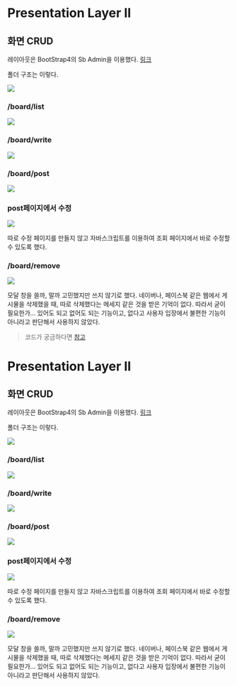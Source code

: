 # Presentation Layer II

## 화면 CRUD

레이아웃은 BootStrap4의 Sb Admin을 이용했다. [링크](https://startbootstrap.com/templates/sb-admin/)

폴더 구조는 이렇다.

![](https://images.velog.io/images/cocodori/post/7abf3e6f-cbb9-42ad-9874-ed240ea00f0b/image.png)

### /board/list

![](https://images.velog.io/images/cocodori/post/c6fadc7e-90d8-4677-8168-6c82236421d0/image.png)

### /board/write

![](https://images.velog.io/images/cocodori/post/856b53e5-5eaa-497d-9aa1-425f74cf896e/image.png)

### /board/post

![](https://images.velog.io/images/cocodori/post/1e71ef0c-fb91-4c55-a808-5873f695f877/ezgif.com-video-to-gif.gif)

### post페이지에서 수정

![](https://images.velog.io/images/cocodori/post/3f9257b2-fc09-4a36-8ff5-e7ad223f1058/ezgif.com-video-to-gif%20(1).gif)

따로 수정 페이지를 만들지 않고 자바스크립트를 이용하여 조회 페이지에서 바로 수정할 수 있도록 했다.

### /board/remove

![](https://images.velog.io/images/cocodori/post/fa51338b-f0ba-4e32-a74a-ca2ccdd53373/ezgif.com-video-to-gif%20(2).gif)

모달 창을 쓸까, 말까 고민했지만 쓰지 않기로 했다. 네이버나, 페이스북 같은 웹에서 게시물을 삭제했을 때, 따로 삭제했다는 메세지 같은 것을 받은 기억이 없다. 따라서 굳이 필요한가... 있어도 되고 없어도 되는 기능이고, 없다고 사용자 입장에서 불편한 기능이 아니라고 판단해서 사용하지 않았다. 

> 코드가 궁금하다면 [참고](https://github.com/cocodori/SpringEx/tree/master/board/src/main/webapp/WEB-INF/views)
# Presentation Layer II

## 화면 CRUD

레이아웃은 BootStrap4의 Sb Admin을 이용했다. [링크](https://startbootstrap.com/templates/sb-admin/)

폴더 구조는 이렇다.

![](https://images.velog.io/images/cocodori/post/7abf3e6f-cbb9-42ad-9874-ed240ea00f0b/image.png)

### /board/list

![](https://images.velog.io/images/cocodori/post/c6fadc7e-90d8-4677-8168-6c82236421d0/image.png)

### /board/write

![](https://images.velog.io/images/cocodori/post/856b53e5-5eaa-497d-9aa1-425f74cf896e/image.png)

### /board/post

![](https://images.velog.io/images/cocodori/post/1e71ef0c-fb91-4c55-a808-5873f695f877/ezgif.com-video-to-gif.gif)

### post페이지에서 수정

![](https://images.velog.io/images/cocodori/post/3f9257b2-fc09-4a36-8ff5-e7ad223f1058/ezgif.com-video-to-gif%20(1).gif)

따로 수정 페이지를 만들지 않고 자바스크립트를 이용하여 조회 페이지에서 바로 수정할 수 있도록 했다.

### /board/remove

![](https://images.velog.io/images/cocodori/post/fa51338b-f0ba-4e32-a74a-ca2ccdd53373/ezgif.com-video-to-gif%20(2).gif)

모달 창을 쓸까, 말까 고민했지만 쓰지 않기로 했다. 네이버나, 페이스북 같은 웹에서 게시물을 삭제했을 때, 따로 삭제했다는 메세지 같은 것을 받은 기억이 없다. 따라서 굳이 필요한가... 있어도 되고 없어도 되는 기능이고, 없다고 사용자 입장에서 불편한 기능이 아니라고 판단해서 사용하지 않았다. 

